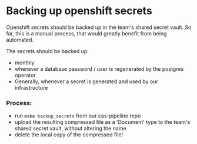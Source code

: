 
# Backing up openshift secrets

Openshift secrets should be backed up in the team's shared secret vault.
So far, this is a manual process, that would greatly benefit from being automated.

The secrets should be backed up:
- monthly
- whenever a database password / user is regenerated by the postgres operator
- Generally, whenever a secret is generated and used by our infrastructure

### Process:
- run `make backup_secrets` from our cas-pipeline repo
- upload the resulting compressed file as a 'Document' type to the team's shared secret vault, without altering the name
- delete the local copy of the compressed file!
